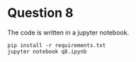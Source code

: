 # Question 8

The code is written in a jupyter notebook.

```shell
pip install -r requirements.txt
jupyter notebook q8.ipynb
```